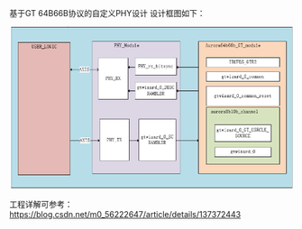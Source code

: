 基于GT 64B66B协议的自定义PHY设计
设计框图如下：

![summary](/pic/summary.png)

工程详解可参考：
https://blog.csdn.net/m0_56222647/article/details/137372443